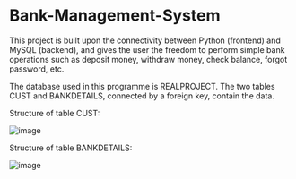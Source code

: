 # Bank-Management-System
This project is built upon the connectivity between Python (frontend) and MySQL (backend), and gives the user the freedom to perform simple bank operations such as deposit money, withdraw money, check balance, forgot password, etc.

The database used in this programme is REALPROJECT. The two tables CUST and BANKDETAILS, connected by a foreign key, contain the data.

Structure of table CUST:

![image](https://github.com/user-attachments/assets/6692c7a9-7439-4ce8-8faa-45b7413fcfb4)

Structure of table BANKDETAILS:

![image](https://github.com/user-attachments/assets/9d7a9b64-a298-4992-8e91-06d25782518a)
